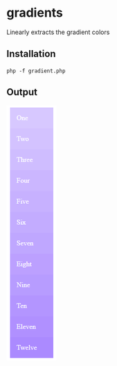 # gradients
Linearly extracts the gradient colors

## Installation

    php -f gradient.php

## Output
![Output](/output.png)
